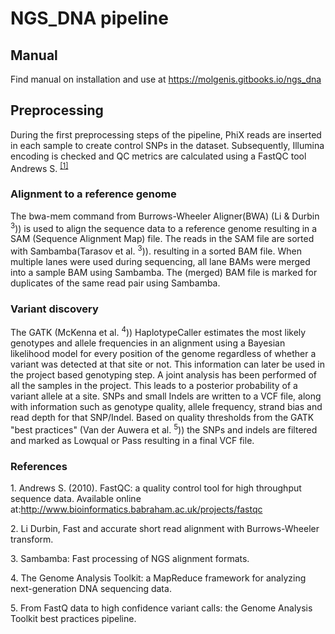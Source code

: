 # NGS_DNA pipeline 
## Manual
Find manual on installation and use at https://molgenis.gitbooks.io/ngs_dna

## Preprocessing

During the first preprocessing steps of the pipeline, PhiX reads are inserted in each sample to create control SNPs in the dataset. Subsequently, Illumina encoding is checked and QC metrics are calculated using a FastQC tool Andrews S. <sup>[[1]](#r1)<sup> 
  
### Alignment to a reference genome

The bwa-mem command from Burrows-Wheeler Aligner(BWA) (Li & Durbin <sup>3</sup>))  is used to align the sequence data to a reference genome resulting in a SAM (Sequence Alignment Map) file. The reads in the SAM file are sorted with Sambamba(Tarasov et al. <sup>3</sup>)). resulting in a sorted BAM file. When multiple lanes were used during sequencing, all lane BAMs were merged into a sample BAM using Sambamba. The (merged) BAM file is marked for duplicates of the same read pair using Sambamba.

### Variant discovery

The GATK (McKenna et al. <sup>4</sup>)) HaplotypeCaller estimates the most likely genotypes and allele frequencies in an alignment using a Bayesian likelihood model for every position of the genome regardless of whether a variant was detected at that site or not. This information can later be used in the project based genotyping step.
A joint analysis has been performed of all the samples in the project. This leads to a posterior probability of a variant allele at a site. SNPs and small Indels are written to a VCF file, along with information such as genotype quality, allele frequency, strand bias and read depth for that SNP/Indel.
Based on quality thresholds from the GATK "best practices" (Van der Auwera et al. <sup>5</sup>))
the SNPs and indels are filtered and marked as Lowqual or Pass resulting in a final VCF file.

### References
<a name="r1"> 1. Andrews S. (2010). FastQC: a quality control tool for high throughput sequence data. Available online at:http://www.bioinformatics.babraham.ac.uk/projects/fastqc </a>

<a name="r2"> 2. Li Durbin, Fast and accurate short read alignment with Burrows-Wheeler transform.</a>

<a name="r3"> 3. Sambamba: Fast processing of NGS alignment formats. </a>

<a name="r4"> 4. The Genome Analysis Toolkit: a MapReduce framework for analyzing next-generation DNA sequencing data. </a>

<a name="r5"> 5. From FastQ data to high confidence variant calls: the Genome Analysis Toolkit best practices pipeline.</a>
